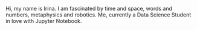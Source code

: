 Hi, my name is Irina. I am fascinated by time and space, words and numbers, metaphysics and robotics. Me, currently a Data Science Student in love with Jupyter Notebook.
